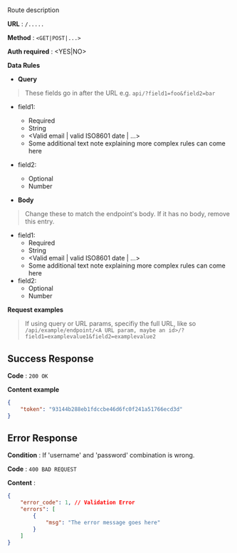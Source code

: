 # <Route Title>

Route description

**URL** : `/.....`

**Method** : `<GET|POST|...>`

**Auth required** : <YES|NO>

**Data Rules**

* **Query**

> These fields go in after the URL e.g. `api/?field1=foo&field2=bar`

* field1: 
    * Required
    * String
    * <Valid email | valid ISO8601 date | ...>
    * Some additional text note explaining more complex rules can come here
* field2:
    * Optional
    * Number


* **Body**

> Change these to match the endpoint's body. If it has no body, remove this entry.

* field1: 
    * Required
    * String
    * <Valid email | valid ISO8601 date | ...>
    * Some additional text note explaining more complex rules can come here
* field2:
    * Optional
    * Number


**Request examples**

> If using query or URL params, specifiy the full URL, like so 
`/api/example/endpoint/<A URL param, maybe an id>/?field1=examplevalue1&field2=examplevalue2`

## Success Response

**Code** : `200 OK`

**Content example**

```json
{
    "token": "93144b288eb1fdccbe46d6fc0f241a51766ecd3d"
}
```

## Error Response

**Condition** : If 'username' and 'password' combination is wrong.

**Code** : `400 BAD REQUEST`

**Content** :

```json
{
    "error_code": 1, // Validation Error
    "errors": [
        {
            "msg": "The error message goes here"
        }
    ]
}
```
